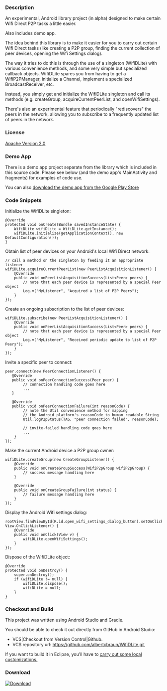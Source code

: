 
### Description
An experimental, Android library project (in alpha) designed to make certain Wifi Direct P2P tasks a little easier.

Also includes demo app.

The idea behind this library is to make it easier for you to carry out certain Wifi Direct tasks (like creating a P2P group,  finding the current collection of peer devices, opening the Wifi Settings dialog). 

The way it tries to do this is through the use of a singleton (WifiDLite) with various convenience methods, and some very simple but specialized callback objects. WifiDLite spares you from having to get a WifiP2PManager, initialize a Channel, implement a specialized BroadcastReceiver, etc. 

Instead, you simply get and initialize the WifiDLite singleton and call its methods (e.g. createGroup, acquireCurrentPeerList, and openWifiSettings). 

There's also an experimental feature that periodically "rediscovers" the peers in the network, allowing you to subscribe to a frequently updated list of peers in the network. 

### License
[Apache Version 2.0](http://www.apache.org/licenses/LICENSE-2.0.html)

### Demo App
There is a demo app project separate from the library which is included in this source code. Please see below (and the demo app's MainActivity and fragments) for examples of code use.

You can also [download the demo app from the Google Play Store](https://play.google.com/store/apps/details?id=com.albertcbraun.wifidlitedemoapp)

### Code Snippets

Initialize the WifiDLite singleton:

    @Override
    protected void onCreate(Bundle savedInstanceState) {
        WifiDLite wifiDLite = WifiDLite.getInstance();
        wifiDLite.initialize(getApplicationContext(), new DefaultConfiguration());
    }


Obtain list of peer devices on your Android's local Wifi Direct network:

    // call a method on the singleton by feeding it an appropriate listener
    wifiDLite.acquireCurrentPeerList(new PeerListAcquisitionListener() {
        @Override
        public void onPeerListAcquisitionSuccess(List<Peer> peers) {
            // note that each peer device is represented by a special Peer object
            Log.v("MyListener", "Acquired a list of P2P Peers");
        }
    });

Create an ongoing subscription to the list of peer devices:

    wifiDLite.subscribe(new PeerListAcquisitionListener() {
        @Override
        public void onPeerListAcquisitionSuccess(List<Peer> peers) {
            // note that each peer device is represented by a special Peer object
            Log.v("MyListener", "Received periodic update to list of P2P Peers");
        }
    });

Invite a specific peer to connect:

    peer.connect(new PeerConnectionListener() {
       @Override
       public void onPeerConnectionSuccess(Peer peer) {
            // connection handling code goes here
            ...
       }

       @Override
       public void onPeerConnectionFailure(int reasonCode) {
            // note the Util convenience method for mapping
            // the Android platform's reasonCode to human readable String
            Util.logP2pStatus(TAG, "peer connection failed", reasonCode);

            // invite-failed handling code goes here
            ...
        }
    });

Make the current Android device a P2P group owner:

    wifiDLite.createGroup(new CreateGroupListener() {
        @Override
        public void onCreateGroupSuccess(WifiP2pGroup wifiP2pGroup) {
            // success message handling here
        }

        @Override
        public void onCreateGroupFailure(int status) {
            // failure message handling here
        }
    });

Display the Android Wifi settings dialog:

    rootView.findViewById(R.id.open_wifi_settings_dialog_button).setOnClickListener(new View.OnClickListener() {
        @Override
        public void onClick(View v) {
            wifiDLite.openWifiSettings();
        }
    });

Dispose of the WifiDLite object:

    @Override
    protected void onDestroy() {
        super.onDestroy();
        if (wifiDLite != null) {
            wifiDLite.dispose();
            wifiDLite = null;
        }
    }

### Checkout and Build
This project was written using Android Studio and Gradle.

You should be able to check it out directly from GitHub in Android Studio:

* VCS|Checkout from Version Control|Github.
* VCS repository url: https://github.com/albertcbraun/WifiDLite.git

If you want to build it in Eclipse, you'll have to [carry out some local customizations.](https://code.google.com/p/maven-android-plugin/wiki/AAR)

### Download 

[ ![Download](https://api.bintray.com/packages/albertcbraun/maven/com.albertcbraun.wifidlite%3Awifidilite-lib/images/download.svg) ](https://bintray.com/albertcbraun/maven/com.albertcbraun.wifidlite%3Awifidilite-lib/_latestVersion)

